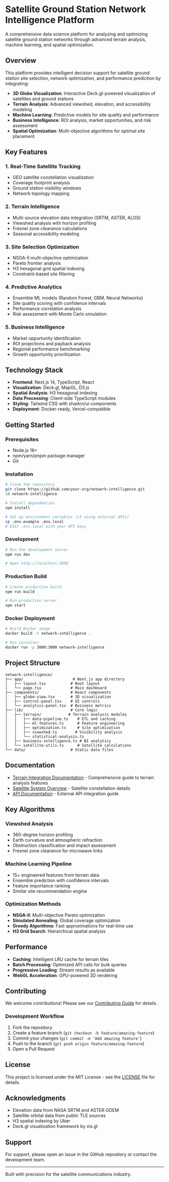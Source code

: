 # Satellite Ground Station Network Intelligence Platform

A comprehensive data science platform for analyzing and optimizing satellite ground station networks through advanced terrain analysis, machine learning, and spatial optimization.

## Overview

This platform provides intelligent decision support for satellite ground station site selection, network optimization, and performance prediction by integrating:

- **3D Globe Visualization**: Interactive Deck.gl-powered visualization of satellites and ground stations
- **Terrain Analysis**: Advanced viewshed, elevation, and accessibility modeling
- **Machine Learning**: Predictive models for site quality and performance
- **Business Intelligence**: ROI analysis, market opportunities, and risk assessment
- **Spatial Optimization**: Multi-objective algorithms for optimal site placement

## Key Features

### 1. Real-Time Satellite Tracking
- GEO satellite constellation visualization
- Coverage footprint analysis
- Ground station visibility windows
- Network topology mapping

### 2. Terrain Intelligence
- Multi-source elevation data integration (SRTM, ASTER, ALOS)
- Viewshed analysis with horizon profiling
- Fresnel zone clearance calculations
- Seasonal accessibility modeling

### 3. Site Selection Optimization
- NSGA-II multi-objective optimization
- Pareto frontier analysis
- H3 hexagonal grid spatial indexing
- Constraint-based site filtering

### 4. Predictive Analytics
- Ensemble ML models (Random Forest, GBM, Neural Networks)
- Site quality scoring with confidence intervals
- Performance correlation analysis
- Risk assessment with Monte Carlo simulation

### 5. Business Intelligence
- Market opportunity identification
- ROI projections and payback analysis
- Regional performance benchmarking
- Growth opportunity prioritization

## Technology Stack

- **Frontend**: Next.js 14, TypeScript, React
- **Visualization**: Deck.gl, MapGL, D3.js
- **Spatial Analysis**: H3 hexagonal indexing
- **Data Processing**: Client-side TypeScript modules
- **Styling**: Tailwind CSS with shadcn/ui components
- **Deployment**: Docker-ready, Vercel-compatible

## Getting Started

### Prerequisites

- Node.js 18+ 
- npm/yarn/pnpm package manager
- Git

### Installation

```bash
# Clone the repository
git clone https://github.com/your-org/network-intelligence.git
cd network-intelligence

# Install dependencies
npm install

# Set up environment variables (if using external APIs)
cp .env.example .env.local
# Edit .env.local with your API keys
```

### Development

```bash
# Run the development server
npm run dev

# Open http://localhost:3000
```

### Production Build

```bash
# Create production build
npm run build

# Run production server
npm start
```

### Docker Deployment

```bash
# Build Docker image
docker build -t network-intelligence .

# Run container
docker run -p 3000:3000 network-intelligence
```

## Project Structure

```
network-intelligence/
├── app/                      # Next.js app directory
│   ├── layout.tsx           # Root layout
│   └── page.tsx             # Main dashboard
├── components/              # React components
│   ├── globe-view.tsx       # 3D visualization
│   ├── control-panel.tsx    # UI controls
│   └── analytics-panel.tsx  # Business metrics
├── lib/                     # Core logic
│   ├── terrain/            # Terrain analysis modules
│   │   ├── data-pipeline.ts    # ETL and caching
│   │   ├── ml-features.ts      # Feature engineering
│   │   ├── optimization.ts     # Site optimization
│   │   ├── viewshed.ts        # Visibility analysis
│   │   └── statistical-analysis.ts
│   ├── business-intelligence.ts # BI analytics
│   └── satellite-utils.ts      # Satellite calculations
└── data/                    # Static data files
```

## Documentation

- [Terrain Integration Documentation](./TERRAIN_INTEGRATION_DOCUMENTATION.md) - Comprehensive guide to terrain analysis features
- [Satellite System Overview](./SATELLITE_SYSTEM_OVERVIEW.md) - Satellite constellation details
- [API Documentation](./docs/api.md) - External API integration guide

## Key Algorithms

### Viewshed Analysis
- 360-degree horizon profiling
- Earth curvature and atmospheric refraction
- Obstruction classification and impact assessment
- Fresnel zone clearance for microwave links

### Machine Learning Pipeline
- 15+ engineered features from terrain data
- Ensemble prediction with confidence intervals
- Feature importance ranking
- Similar site recommendation engine

### Optimization Methods
- **NSGA-II**: Multi-objective Pareto optimization
- **Simulated Annealing**: Global coverage optimization
- **Greedy Algorithms**: Fast approximations for real-time use
- **H3 Grid Search**: Hierarchical spatial analysis

## Performance

- **Caching**: Intelligent LRU cache for terrain tiles
- **Batch Processing**: Optimized API calls for bulk queries
- **Progressive Loading**: Stream results as available
- **WebGL Acceleration**: GPU-powered 3D rendering

## Contributing

We welcome contributions! Please see our [Contributing Guide](./CONTRIBUTING.md) for details.

### Development Workflow

1. Fork the repository
2. Create a feature branch (`git checkout -b feature/amazing-feature`)
3. Commit your changes (`git commit -m 'Add amazing feature'`)
4. Push to the branch (`git push origin feature/amazing-feature`)
5. Open a Pull Request

## License

This project is licensed under the MIT License - see the [LICENSE](./LICENSE) file for details.

## Acknowledgments

- Elevation data from NASA SRTM and ASTER GDEM
- Satellite orbital data from public TLE sources
- H3 spatial indexing by Uber
- Deck.gl visualization framework by vis.gl

## Support

For support, please open an issue in the GitHub repository or contact the development team.

---

Built with precision for the satellite communications industry.
